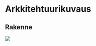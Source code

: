 # Arkkitehtuurikuvaus
## Rakenne

<img src="https://raw.githubusercontent.com/henripalin/ot-harjoitustyo/master/Kurssikuulustelija/dokumentaatio/kuvat/classDiagram.png">
